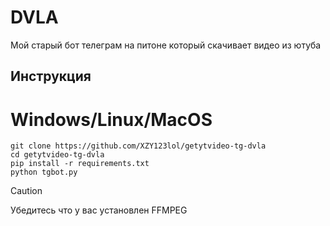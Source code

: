# DVLA

Мой старый бот телеграм на питоне который скачивает видео из ютуба

## Инструкция
# Windows/Linux/MacOS
```
git clone https://github.com/XZY123lol/getytvideo-tg-dvla
cd getytvideo-tg-dvla
pip install -r requirements.txt
python tgbot.py
```

> [!CAUTION]
> Убедитесь что у вас установлен FFMPEG